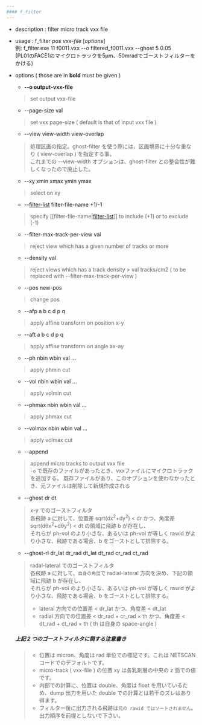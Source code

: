 ```yaml
---
#### f_filter
---
```


+ description : filter micro track vxx file  
+ usage : f_filter *pos* *vxx-file* [*options*]
  <br>例: f_filter.exe 11 f0011.vxx --o filtered_f0011.vxx --ghost 5 0.05
  <br>(PL01のFACE1のマイクロトラックを5μm、50mradでゴーストフィルターをかける)
+ options ( those are in **bold** must be given )
  - **--o output-vxx-file**
  > set output vxx-file

  - --page-size val
  > set vxx page-size ( default is that of input vxx file )  

  - --view view-width view-overlap
  > 処理区画の指定。ghost-filter を使う際には、区画境界に十分な重なり ( view-overlap ) を指定する事。  
  > これまでの --view-width オプションは、ghost-filter との整合性が難しくなったので廃止した。  

  - --xy xmin xmax ymin ymax
  > select on xy  

  - --[filter-list](filter-list.md) filter-file-name +1/-1
  > specify [[filter-file-name|[filter-list](filter-list.md)]] to include (+1) or to exclude (-1)  

  - --filter-max-track-per-view val
  > reject view which has a given number of tracks or more  

  - --density val
  > reject views which has a track density > val tracks/cm2 ( to be replaced with --filter-max-track-per-view )  

  - --pos new-pos
  > change pos  

  - --afp a b c d p q
  > apply affine transform on position x-y  

  - --aft a b c d p q
  > apply affine transform on angle ax-ay  

  - --ph nbin wbin val ...
  > apply phmin cut  

  - --vol nbin wbin val ...
  > apply volmin cut  

  - --phmax nbin wbin val ...
  > apply phmax cut  

  - --volmax nbin wbin val ...
  > apply volmax cut  

  - --append
  > append micro tracks to output vxx file  
  > `-o` で既存のファイルがあったとき、vxxファイルにマイクロトラックを追加する。 
  > 既存ファイルがあり、このオプションを使わなかったとき、元ファイルは削除して新規作成される

  - --ghost dr dt
  > x-y でのゴーストフィルタ   
  > 各飛跡 a に対して、位置差 sqrt(dx<sup>2</sup>+dy<sup>2</sup>) &lt; dr かつ、角度差 sqrt(d&theta;x<sup>2</sup>+d&theta;y<sup>2</sup>) &lt; dt の領域に飛跡 b が存在し、  
  > それらが ph-vol のより小さな、あるいは ph-vol が等しく rawid がより小さな、飛跡である場合、b をゴーストとして排除する。  

  - --ghost-rl dr_lat dr_rad dt_lat dt_rad cr_rad ct_rad
  > radal-lateral でのゴーストフィルタ   
  > 各飛跡 a に対して、`自身の角度`で radial-lateral 方向を決め、下記の領域に飛跡 b が存在し、  
  > それらが ph-vol のより小さな、あるいは ph-vol が等しく rawid がより小さな、飛跡である場合、b をゴーストとして排除する。  
  > + lateral 方向での位置差 &lt; dr_lat かつ、角度差 &lt; dt_lat  
  > + radial 方向での位置差 &lt; dr_rad + cr_rad &times; th かつ、角度差 &lt; dt_rad + ct_rad &times; th ( th は自身の space-angle )  
  
    ##### 上記 2 つのゴーストフィルタに関する注意書き
  > + 位置は micron、角度は rad 単位での標記です。これは NETSCAN コードでのデフォルトです。  
  > + micro-track ( vxx-file ) の位置 xy は各乳剤層の中央の z 面での値です。  
  > + 内部での計算に、位置は double、角度は float を用いているため、dump 出力を用いた double での計算とは若干のズレはあり得ます。  
  > + フィルター後に出力される飛跡は`元の rawid ではソートされません`。出力順序を前提としないで下さい。  
